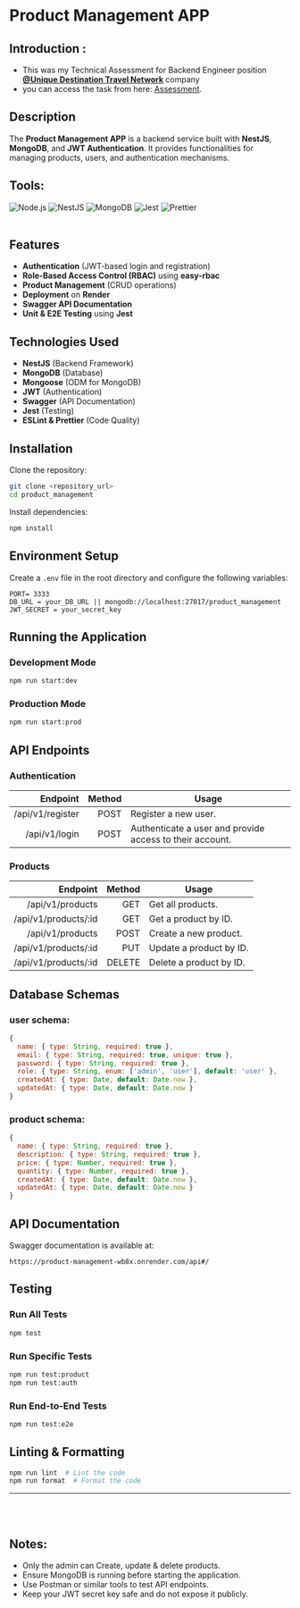 # Product Management APP

##  Introduction :
 - This was my Technical Assessment for Backend Engineer position **[@Unique Destination Travel Network](https://www.linkedin.com/company/unique-destination-travel-network/posts/?feedView=all)** company
 - you can access the task from here: [Assessment](https://drive.google.com/file/d/1WhMnUgWS0S7Dm4bX6lMvLkbp4rSh5HeH/view?usp=sharing). 

## Description
The **Product Management APP** is a backend service built with **NestJS**, **MongoDB**, and **JWT Authentication**. It provides functionalities for managing products, users, and authentication mechanisms.

## Tools:
![Node.js](https://img.shields.io/badge/Node.js-18.0-green?logo=node.js)
![NestJS](https://img.shields.io/badge/NestJS-11.0-red?logo=nestjs)
![MongoDB](https://img.shields.io/badge/MongoDB-8.9-brightgreen?logo=mongodb)
![Jest](https://img.shields.io/badge/Jest-29.7-yellow?logo=jest)
![Prettier](https://img.shields.io/badge/Prettier-3.4-blue?logo=prettier)  <br><br>

## Features
- **Authentication** (JWT-based login and registration)
- **Role-Based Access Control (RBAC)** using **easy-rbac**
- **Product Management** (CRUD operations)
- **Deployment** on **Render**
- **Swagger API Documentation**
- **Unit & E2E Testing** using **Jest**

## Technologies Used
- **NestJS** (Backend Framework)
- **MongoDB** (Database)
- **Mongoose** (ODM for MongoDB)
- **JWT** (Authentication)
- **Swagger** (API Documentation)
- **Jest** (Testing)
- **ESLint & Prettier** (Code Quality)

## Installation

Clone the repository:
```sh
git clone <repository_url>
cd product_management
```

Install dependencies:
```sh
npm install
```

## Environment Setup
Create a `.env` file in the root directory and configure the following variables:
```
PORT= 3333
DB_URL = your_DB_URL || mongodb://localhost:27017/product_management
JWT_SECRET = your_secret_key
```

## Running the Application

### Development Mode
```sh
npm run start:dev
```

### Production Mode
```sh
npm run start:prod
```

## API Endpoints

### Authentication

|Endpoint|Method|Usage
|-------:|-----:|-----
|/api/v1/register|POST|Register a new user.
|/api/v1/login|POST|Authenticate a user and provide access to their account.

### Products

|Endpoint|Method|Usage
|-------:|-----:|-----
|/api/v1/products|GET|Get all products.
|/api/v1/products/:id|GET|Get a product by ID.
|/api/v1/products|POST|Create a new product.
|/api/v1/products/:id|PUT|Update a product by ID.
|/api/v1/products/:id|DELETE|Delete a product by ID.

## Database Schemas

### user schema: 

```JavaScript
{
  name: { type: String, required: true },
  email: { type: String, required: true, unique: true },
  password: { type: String, required: true },
  role: { type: String, enum: ['admin', 'user'], default: 'user' },
  createdAt: { type: Date, default: Date.now },
  updatedAt: { type: Date, default: Date.now }
}
```

### product schema: 

```JavaScript
{
  name: { type: String, required: true },
  description: { type: String, required: true },
  price: { type: Number, required: true },
  quantity: { type: Number, required: true },
  createdAt: { type: Date, default: Date.now },
  updatedAt: { type: Date, default: Date.now }
}
```

## API Documentation
Swagger documentation is available at:
```
https://product-management-wb8x.onrender.com/api#/
```

## Testing

### Run All Tests
```sh
npm test
```

### Run Specific Tests
```sh
npm run test:product
npm run test:auth
```

### Run End-to-End Tests
```sh
npm run test:e2e
```

## Linting & Formatting
```sh
npm run lint  # Lint the code
npm run format  # Format the code
```

---

<br><br>
## Notes:
  - Only the admin can Create, update & delete products. 
  - Ensure MongoDB is running before starting the application.
  - Use Postman or similar tools to test API endpoints.
  - Keep your JWT secret key safe and do not expose it publicly.